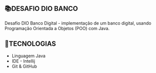 ## 📚DESAFIO DIO BANCO
Desafio DIO Banco Digital - implementação de um banco digital, usando Programação Orientada a Objetos (POO) com Java.

## 🧩TECNOLOGIAS
- Linguagem Java
- IDE - Intellij
- Git & GitHub

